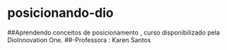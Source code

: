 # posicionando-dio
##Aprendendo conceitos de posicionamento , curso disponibilizado pela DioInnovation One.
##-Professora : Karen Santos
